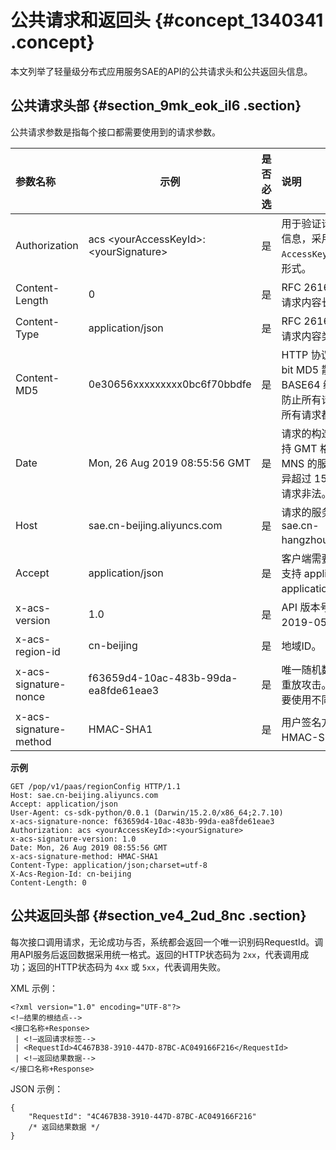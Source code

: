 # 公共请求和返回头 {#concept_1340341 .concept}

本文列举了轻量级分布式应用服务SAE的API的公共请求头和公共返回头信息。

## 公共请求头部 {#section_9mk_eok_il6 .section}

公共请求参数是指每个接口都需要使用到的请求参数。

|参数名称|示例|是否必选|说明|
|:---|--|----|:-|
|Authorization|acs <yourAccessKeyId\>:<yourSignature\>|是|用于验证请求合法性的认证信息，采用 `AccessKeyId:Signature` 的形式。|
|Content-Length|0|是|RFC 2616 中定义的 HTTP 请求内容长度。|
|Content-Type|application/json|是|RFC 2616 中定义的 HTTP 请求内容类型。|
|Content-MD5|0e30656xxxxxxxxx0bc6f70bbdfe|是|HTTP 协议消息体的 128-bit MD5 散列值转换成 BASE64 编码的结果。为了防止所有请求被篡改，建议所有请求都附加该信息。|
|Date|Mon, 26 Aug 2019 08:55:56 GMT|是|请求的构造时间，目前只支持 GMT 格式。如果与 MNS 的服务器时间前后差异超过 15 分钟将返回本次请求非法。|
|Host|sae.cn-beijing.aliyuncs.com|是|请求的服务地址，例如：sae.cn-hangzhou.aliyuncs.com。|
|Accept|application/json|是|客户端需要的返回值类型，支持 application/json 和 application/xml。|
|x-acs-version|1.0|是|API 版本号。目前版本号为 2019-05-06。|
|x-acs-region-id|cn-beijing|是|地域ID。|
|x-acs-signature-nonce|f63659d4-10ac-483b-99da-ea8fde61eae3|是|唯一随机数，用于防止网络重放攻击。您在不同请求间要使用不同的随机数值。|
|x-acs-signature-method|HMAC-SHA1|是|用户签名方式，目前只支持 HMAC-SHA1。|

**示例**

``` {#codeblock_ucz_1nq_0kf}
GET /pop/v1/paas/regionConfig HTTP/1.1
Host: sae.cn-beijing.aliyuncs.com
Accept: application/json
User-Agent: cs-sdk-python/0.0.1 (Darwin/15.2.0/x86_64;2.7.10)
x-acs-signature-nonce: f63659d4-10ac-483b-99da-ea8fde61eae3
Authorization: acs <yourAccessKeyId>:<yourSignature>
x-acs-signature-version: 1.0
Date: Mon, 26 Aug 2019 08:55:56 GMT
x-acs-signature-method: HMAC-SHA1
Content-Type: application/json;charset=utf-8
X-Acs-Region-Id: cn-beijing
Content-Length: 0
```

## 公共返回头部 {#section_ve4_2ud_8nc .section}

每次接口调用请求，无论成功与否，系统都会返回一个唯一识别码RequestId。调用API服务后返回数据采用统一格式。返回的HTTP状态码为 `2xx`，代表调用成功；返回的HTTP状态码为 `4xx` 或 `5xx`，代表调用失败。

XML 示例：

``` {#codeblock_cvp_24v_cpj}
<?xml version="1.0" encoding="UTF-8"?>
<!—结果的根结点-->
<接口名称+Response>
 | <!—返回请求标签-->
 | <RequestId>4C467B38-3910-447D-87BC-AC049166F216</RequestId>
 | <!—返回结果数据-->
</接口名称+Response>
```

JSON 示例：

``` {#codeblock_gtp_54p_qbv}
{
    "RequestId": "4C467B38-3910-447D-87BC-AC049166F216"
    /* 返回结果数据 */
}
```

